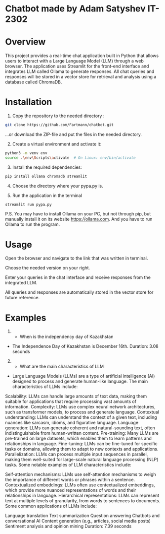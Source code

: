 # Chatbot made by Adam Satyshev IT-2302

# Overview
This project provides a real-time chat application built in Python that allows users to interact with a Large Language Model (LLM) through a web browser. The application uses Streamlit for the front-end interface and integrates LLM called Ollama to generate responses. All chat queries and responses will be stored in a vector store for retrieval and analysis using a database called ChromaDB.

# Installation

1. Copy the repository to the needed directory :
```bash
git clone https://github.com/Fartmann/chatbot.git
```
...or download the ZIP-file and put the files in the needed directory.

2. Create a virtual environment and activate it:
```bash
python3 -m venv env
source .\env\Scripts\activate  # On Linux: env/bin/activate
```
3. Install the required dependencies:
```bash
pip install ollama chromadb streamlit
```
4. Choose the directory where your pypa.py is.

5. Run the application in the terminal
```bash
streamlit run pypa.py
```
P.S. You may have to install Ollama on your PC, but not through pip, but manually install it on its website https://ollama.com. And you have to run Ollama to run the program.

# Usage

Open the browser and navigate to the link that was written in terminal.

Choose the needed version on your right.

Enter your queries in the chat interface and receive responses from the integrated LLM.

All queries and responses are automatically stored in the vector store for future reference.

# Examples
1. - When is the independency day of Kazakhstan

- The Independence Day of Kazakhstan is December 16th.
Duration: 3.08 seconds

2. - What are the main characteristics of LLM

- Large Language Models (LLMs) are a type of artificial intelligence (AI) designed to process and generate human-like language. The main characteristics of LLMs include:

Scalability: LLMs can handle large amounts of text data, making them suitable for applications that require processing vast amounts of information.
Complexity: LLMs use complex neural network architectures, such as transformer models, to process and generate language.
Contextual understanding: LLMs can understand the context of a given text, including nuances like sarcasm, idioms, and figurative language.
Language generation: LLMs can generate coherent and natural-sounding text, often indistinguishable from human-written content.
Pre-training: Many LLMs are pre-trained on large datasets, which enables them to learn patterns and relationships in language.
Fine-tuning: LLMs can be fine-tuned for specific tasks or domains, allowing them to adapt to new contexts and applications.
Parallelization: LLMs can process multiple input sequences in parallel, making them well-suited for large-scale natural language processing (NLP) tasks.
Some notable examples of LLM characteristics include:

Self-attention mechanisms: LLMs use self-attention mechanisms to weigh the importance of different words or phrases within a sentence.
Contextualized embeddings: LLMs often use contextualized embeddings, which provide more nuanced representations of words and their relationships in language.
Hierarchical representations: LLMs can represent text at multiple levels of granularity, from words to sentences to documents.
Some common applications of LLMs include:

Language translation
Text summarization
Question answering
Chatbots and conversational AI
Content generation (e.g., articles, social media posts)
Sentiment analysis and opinion mining
Duration: 7.39 seconds

